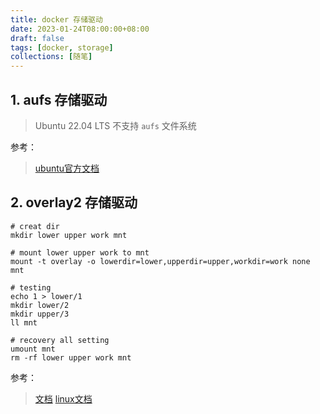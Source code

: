 ```yaml
---
title: docker 存储驱动
date: 2023-01-24T08:00:00+08:00
draft: false
tags: [docker, storage]
collections: [随笔]
---
```


## 1. aufs 存储驱动

> Ubuntu 22.04 LTS 不支持 `aufs` 文件系统


参考：
> [ubuntu官方文档](https://manpages.ubuntu.com/manpages/trusty/man5/aufs.5.html)

## 2. overlay2 存储驱动

```shell
# creat dir
mkdir lower upper work mnt

# mount lower upper work to mnt
mount -t overlay -o lowerdir=lower,upperdir=upper,workdir=work none mnt

# testing 
echo 1 > lower/1
mkdir lower/2
mkdir upper/3
ll mnt 

# recovery all setting
umount mnt
rm -rf lower upper work mnt
```

参考：
> [文档](https://linuxconfig.org/introduction-to-the-overlayfs)
> [linux文档](https://docs.kernel.org/filesystems/overlayfs.html)